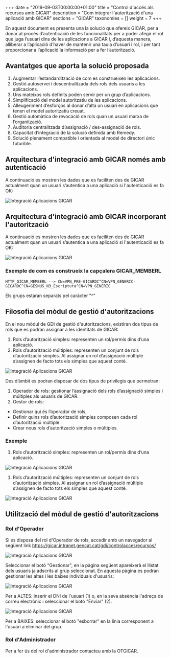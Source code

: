 +++
date        = "2019-09-03T00:00:00+01:00"
title       = "Control d'accés als recursos amb GICAR"
description = "Com integrar l'autorització d'una aplicació amb GICAR"
sections    = "GICAR"
taxonomies  = []
weight 		= 7
+++


En aquest document es presenta una la solució que ofereix GICAR, per a donar al procés d’autenticació de les funcionalitats per a poder afegir el rol que juga l’usuari dins de les aplicacions a GICAR i, d’aquesta manera, alliberar a l’aplicació d’haver de mantenir una taula d’usuari i rol, i per tant proporcionar a l’aplicació la informació per a fer l’autorització.

## Avantatges que aporta la solució proposada

1. Augmentar l’estandardització de com es construeixen les aplicacions.
2. Gestió autoservei i descentralitzada dels rols dels usuaris a les aplicacions.
3. Uns mateixos rols definits poden servir per un grup d’aplicacions.
4. Simplificació del model autoritzatiu de les aplicacions.
5. Alleugeriment d’esforços al donar d’alta un usuari en aplicacions que tenen el model autoritzatiu creuat.
6. Gestió automàtica de revocació de rols quan un usuari marxa de l’organització.
7. Auditoria centralitzada d’assignació / des-assignació de rols.
8. Capacitat d’integració de la solució definida amb Remedy.
9. Solució plenament compatible i orientada al model de directori únic futurible.

## Arquitectura d'integració amb GICAR només amb autenticació

A continuació es mostren les dades que es faciliten des de GICAR actualment quan un usuari s’autentica a una aplicació si l'autenticació es fa OK:

![Integració Aplicacions GICAR](/related/gicar/autoritzacio-previa.png)

## Arquitectura d'integració amb GICAR incorporant l'autorització

A continuació es mostren les dades que es faciliten des de GICAR actualment quan un usuari s’autentica a una aplicació si l'autenticació es fa OK:

![Integració Aplicacions GICAR](/related/gicar/autoritzacio-final.png)

### Exemple de com es construeix la capçalera GICAR_MEMBERL 


	HTTP_GICAR_MEMBERL --> CN=VPN_PRE-GICARDC^CN=VPN_GENERIC-GICARDC^CN=GESNUS_N3_Escriptura^CN=VPN_GENERIC

Els grups estaran separats pel caràcter "^"

## Filosofia del mòdul de gestió d'autoritzacions

En el nou mòdul de GDI de gestió d'autoritzacions, existiran dos tipus de rols que es podran assignar a les identitats de GICAR:

1. Rols d’autorització simples: representen un rol/permís dins d’una aplicació.
1. Rols d’autorització múltiples: representen un conjunt de rols d’autorització simples. Al assignar un rol d’assignació múltiple s’assignen de facto tots els simples que aquest conté.

![Integració Aplicacions GICAR](/related/gicar/autoritzacio-tipusrols.PNG)

Des d’àmbit es podran disposar de dos tipus de privilegis que permetran:

1. Operador de rols: gestionar l’assignació dels rols d’assignació simples i múltiples als usuaris de GICAR.
1. Gestor de rols: 
- Gestionar qui és l’operador de rols, 
- Definir quins rols d’autorització simples composen cada rol d’autorització múltiple. 
- Crear nous rols d’autorització simples o múltiples.

### Exemple

1. Rols d’autorització simples: representen un rol/permís dins d’una aplicació.

![Integració Aplicacions GICAR](/related/gicar/autoritzacio-ex1.png)

1. Rols d’autorització múltiples: representen un conjunt de rols d’autorització simples. Al assignar un rol d’assignació múltiple s’assignen de facto tots els simples que aquest conté.

![Integració Aplicacions GICAR](/related/gicar/autoritzacio-ex2.png)

## Utilització del mòdul de gestió d'autoritzacions

### Rol d'Operador

Si es disposa del rol d'Operador de rols, accedir amb un navegador al següent link https://gicar.intranet.gencat.cat/gdi/controlaccesrecursos/

![Integració Aplicacions GICAR](/related/gicar/autoritzacio-md1.png)

Seleccionar el botó "Gestionar", en la pàgina següent apareixerà el llistat dels usuaris ja adscrits al grup seleccionat. 
En aquesta pàgina es podran gestionar les altes i les baixes individuals d'usuaris:

![Integració Aplicacions GICAR](/related/gicar/autoritzacio-md2.png)

Per a ALTES: inserir el DNI de l'usuari  (1) o, en la seva absència l'adreça de correu electrònic i seleccionar el botó "Enviar" (2).

![Integració Aplicacions GICAR](/related/gicar/autoritzacio-md3.png)

Per a BAIXES: seleccionar el botó "esborrar" en la línia corresponent a l'usuari a eliminar del grup.

### Rol d'Administrador

Per a fer ús del rol d'administrador contacteu amb la OTGICAR.




